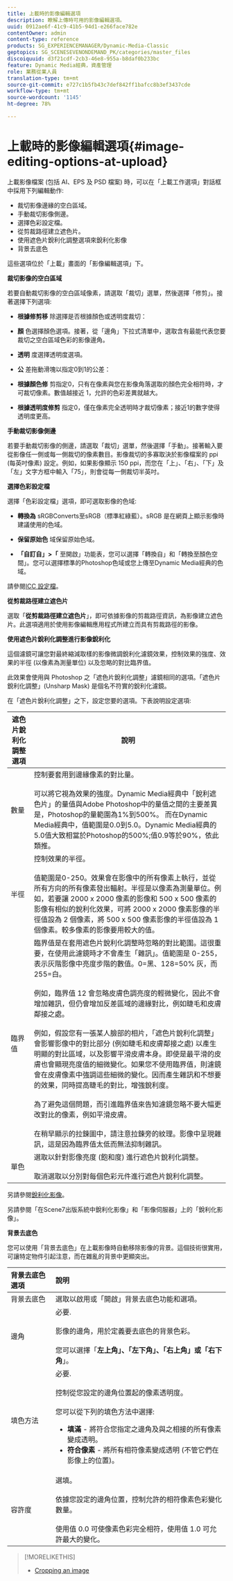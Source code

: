 ```yaml
---
title: 上載時的影像編輯選項
description: 瞭解上傳時可用的影像編輯選項。
uuid: 0912ae6f-41c9-41b5-94d1-e266face782e
contentOwner: admin
content-type: reference
products: SG_EXPERIENCEMANAGER/Dynamic-Media-Classic
geptopics: SG_SCENESEVENONDEMAND_PK/categories/master_files
discoiquuid: d3f21cdf-2cb3-46e8-955a-b8daf0b233bc
feature: Dynamic Media經典，資產管理
role: 業務從業人員
translation-type: tm+mt
source-git-commit: e727c1b5fb43c7def842ff1bafcc8b3ef3437cde
workflow-type: tm+mt
source-wordcount: '1145'
ht-degree: 78%

---
```



# 上載時的影像編輯選項{#image-editing-options-at-upload}

上載影像檔案 (包括 AI、EPS 及 PSD 檔案) 時，可以在「上載工作選項」對話框中採用下列編輯動作:

* 裁切影像邊緣的空白區域。
* 手動裁切影像側邊。
* 選擇色彩設定檔。
* 從剪裁路徑建立遮色片。
* 使用遮色片銳利化調整選項來銳利化影像
* 背景去底色

這些選項位於「上載」畫面的「影像編輯選項」下。

**裁切影像的空白區域**

若要自動裁切影像的空白區域像素，請選取「裁切」選單，然後選擇「修剪」。接著選擇下列選項:

* **根據修剪移**
除選擇是否根據顏色或透明度裁切：

* **顏**
色選擇顏色選項。接著，從「邊角」下拉式清單中，選取含有最能代表您要裁切之空白區域色彩的影像邊角。

* **透明**
度選擇透明度選項。

* **公**
差拖動滑塊以指定0到1的公差：

* **根據顏色修**
剪指定0，只有在像素與您在影像角落選取的顏色完全相符時，才可裁切像素。數值越接近 1，允許的色彩差異就越大。

* **根據透明度修剪**
指定0，僅在像素完全透明時才裁切像素；接近1的數字使得透明度更高。

**手動裁切影像側邊**

若要手動裁切影像的側邊，請選取「裁切」選單，然後選擇「手動」。接著輸入要從影像任一側或每一側裁切的像素數目。影像裁切的多寡取決於影像檔案的 ppi (每英吋像素) 設定。例如，如果影像顯示 150 ppi，而您在「上」、「右」、「下」及「左」文字方框中輸入「75」，則會從每一側裁切半英吋。

**選擇色彩設定檔**

選擇「色彩設定檔」選項，即可選取影像的色域:

* **轉換為**
sRGBConverts至sRGB（標準紅綠藍）。sRGB 是在網頁上顯示影像時建議使用的色域。

* **保留原始色**
域保留原始色域。

* **「自訂自」>「**
至開啟」功能表，您可以選擇「轉換自」和「轉換至顏色空間」。您可以選擇標準的Photoshop色域或您上傳至Dynamic Media經典的色域。

請參閱[ICC 設定檔](icc-profiles.md#icc_profiles)。

**從剪裁路徑建立遮色片**

選取「**從剪裁路徑建立遮色片**」，即可依據影像的剪裁路徑資訊，為影像建立遮色片。此選項適用於使用影像編輯應用程式所建立而具有剪裁路徑的影像。

**使用遮色片銳利化調整進行影像銳利化**

這個濾鏡可讓您對最終縮減取樣的影像微調銳利化濾鏡效果，控制效果的強度、效果的半徑 (以像素為測量單位) 以及忽略的對比臨界值。

此效果會使用與 Photoshop 之「遮色片銳利化調整」濾鏡相同的選項。「遮色片銳利化調整」(Unsharp Mask) 是個名不符實的銳利化濾鏡。

在「遮色片銳利化調整」之下，設定您要的選項。下表說明設定選項: 

| 遮色片銳利化調整選項 | 說明 |
|--- |--- |
| 數量 | 控制要套用到邊緣像素的對比量。<br><br>可以將它視為效果的強度。Dynamic Media經典中「銳利遮色片」的量值與Adobe Photoshop中的量值之間的主要差異是，Photoshop的量範圍為1%到500%。 而在Dynamic Media經典中，值範圍是0.0到5.0。Dynamic Media經典的5.0值大致相當於Photoshop的500%;值0.9等於90%，依此類推。 |
| 半徑 | 控制效果的半徑。<br><br>值範圍是0-250。效果會在影像中的所有像素上執行，並從所有方向的所有像素發出輻射。半徑是以像素為測量單位。例如，若要讓 2000 x 2000 像素的影像和 500 x 500 像素的影像有相似的銳利化效果，可將 2000 x 2000 像素影像的半徑值設為 2 個像素，將 500 x 500 像素影像的半徑值設為 1 個像素。較多像素的影像要用較大的值。 |
| 臨界值 | 臨界值是在套用遮色片銳利化調整時忽略的對比範圍。這很重要，在使用此濾鏡時才不會產生「雜訊」。值範圍是 0-255，表示灰階影像中亮度步階的數值。0=黑、128=50% 灰，而 255=白。<br><br>例如，臨界值 12 會忽略皮膚色調亮度的輕微變化，因此不會增加雜訊，但仍會增加反差區域的邊緣對比，例如睫毛和皮膚鄰接之處。<br><br>例如，假設您有一張某人臉部的相片，「遮色片銳利化調整」會影響影像中的對比部分 (例如睫毛和皮膚鄰接之處) 以產生明顯的對比區域，以及影響平滑皮膚本身。即使是最平滑的皮膚也會顯現亮度值的細微變化。如果您不使用臨界值，則濾鏡會在皮膚像素中強調這些細微的變化。因而產生雜訊和不想要的效果，同時提高睫毛的對比，增強銳利度。<br><br>為了避免這個問題，而引進臨界值來告知濾鏡忽略不要大幅更改對比的像素，例如平滑皮膚。<br><br>在稍早顯示的拉鍊圖中，請注意拉鍊旁的紋理。影像中呈現雜訊，這是因為臨界值太低而無法抑制雜訊。 |
| 單色 | 選取以針對影像亮度 (飽和度) 進行遮色片銳利化調整。<br><br>取消選取以分別對每個色彩元件進行遮色片銳利化調整。 |

另請參閱[銳利化影像](sharpening-image.md#sharpening_an_image)。

另請參閱「在Scene7出版系統中銳利化影像」和「影像伺服器」上的「銳利化影像」。[](/help/assets/s7_sharpening_images.pdf)

**背景去底色**

您可以使用「背景去底色」在上載影像時自動移除影像的背景。這個技術很實用，可讓特定物件引起注意，而在雜亂的背景中更顯突出。

| 背景去底色選項 | 說明 |
|:--- |:--- |
| 背景去底色 | 選取以啟用或「開啟」背景去底色功能和選項。 |
| 邊角 | 必要.<br><br>影像的邊角，用於定義要去底色的背景色彩。<br><br>您可以選擇「<b>左上角」、「左下角」、「右上角」或「右下角</b>」。 |
| 填色方法 | 必要. <br><br>控制從您設定的邊角位置起的像素透明度。<br><br>您可以從下列的填色方法中選擇:  <ul><li><b>填滿</b> - 將符合您指定之邊角及與之相接的所有像素變成透明。</li><li><b>符合像素</b> - 將所有相符像素變成透明 (不管它們在影像上的位置)。</li></ul> |
| 容許度 | 選填。<br><br>依據您設定的邊角位置，控制允許的相符像素色彩變化數量。<br><br>使用值 0.0 可使像素色彩完全相符，使用值 1.0 可允許最大的變化。 |

>[!MORELIKETHIS]
>
>* [Cropping an image](cropping-image.md#cropping_an_image)

